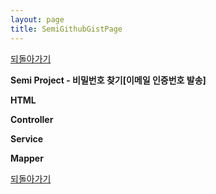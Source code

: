 ```yaml
---
layout: page
title: SemiGithubGistPage
---
```


[되돌아가기](https://leesohyeon96.github.io/projects/#비밀번호찾기githutgist)

**Semi Project - 비밀번호 찾기[이메일 인증번호 발송]**  

**HTML**
<script src="https://gist.github.com/leesohyeon96/e146794f17d53f544a2738c1259824de.js"></script>  
    
**Controller**
<script src="https://gist.github.com/leesohyeon96/fbbd8defccd8ff27710502454972ea74.js"></script>  

**Service**
<script src="https://gist.github.com/leesohyeon96/d2043d067fd4e16eb4960edcc86cb3f3.js"></script>  

**Mapper**
<script src="https://gist.github.com/leesohyeon96/7856326263d5235e19a57f5c3b17a26c.js"></script>



[되돌아가기](https://leesohyeon96.github.io/projects/#semiprojectfirstgist)
